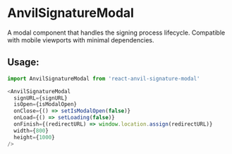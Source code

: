 # AnvilSignatureModal

A modal component that handles the signing process lifecycle. Compatible with mobile viewports with minimal dependencies.

## Usage:
```js
import AnvilSignatureModal from 'react-anvil-signature-modal'

<AnvilSignatureModal
  signURL={signURL}
  isOpen={isModalOpen}
  onClose={() => setIsModalOpen(false)}
  onLoad={() => setLoading(false)}
  onFinish={(redirectURL) => window.location.assign(redirectURL)}
  width={800}
  height={1000}
/>
```
